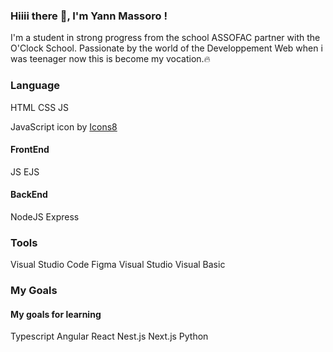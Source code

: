 ### Hiiii there 👋, I'm Yann Massoro !

I'm a student in strong progress from the school ASSOFAC partner with the O'Clock School.
Passionate by the world of the Developpement Web when i was teenager now this is become my vocation.🔥

### Language

HTML CSS JS 

<img href="https://icons8.com/icon/108784/javascript"><a target="_blank">JavaScript</a> icon by <a target="_blank" href="https://icons8.com">Icons8</a>

#### FrontEnd

JS EJS

#### BackEnd

NodeJS Express

### Tools

Visual Studio Code Figma Visual Studio Visual Basic


### My Goals



#### My goals for learning

Typescript Angular React Nest.js Next.js Python



